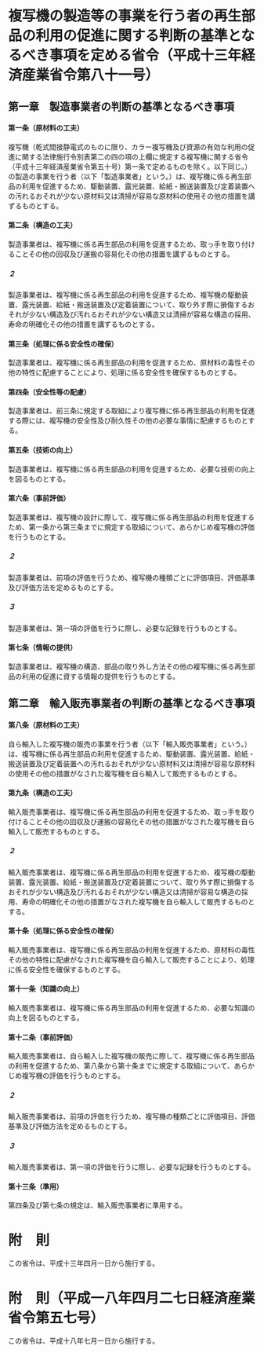 # 複写機の製造等の事業を行う者の再生部品の利用の促進に関する判断の基準となるべき事項を定める省令（平成十三年経済産業省令第八十一号）
## 第一章　製造事業者の判断の基準となるべき事項
#### 第一条（原材料の工夫）
複写機（乾式間接静電式のものに限り、カラー複写機及び資源の有効な利用の促進に関する法律施行令別表第二の四の項の上欄に規定する複写機に関する省令（平成十三年経済産業省令第五十号）第一条で定めるものを除く。以下同じ。）の製造の事業を行う者（以下「製造事業者」という。）は、複写機に係る再生部品の利用を促進するため、駆動装置、露光装置、給紙・搬送装置及び定着装置への汚れるおそれが少ない原材料又は清掃が容易な原材料の使用その他の措置を講ずるものとする。
#### 第二条（構造の工夫）
製造事業者は、複写機に係る再生部品の利用を促進するため、取っ手を取り付けることその他の回収及び運搬の容易化その他の措置を講ずるものとする。
##### ２
製造事業者は、複写機に係る再生部品の利用を促進するため、複写機の駆動装置、露光装置、給紙・搬送装置及び定着装置について、取り外す際に損傷するおそれが少ない構造及び汚れるおそれが少ない構造又は清掃が容易な構造の採用、寿命の明確化その他の措置を講ずるものとする。
#### 第三条（処理に係る安全性の確保）
製造事業者は、複写機に係る再生部品の利用を促進するため、原材料の毒性その他の特性に配慮することにより、処理に係る安全性を確保するものとする。
#### 第四条（安全性等の配慮）
製造事業者は、前三条に規定する取組により複写機に係る再生部品の利用を促進する際には、複写機の安全性及び耐久性その他の必要な事情に配慮するものとする。
#### 第五条（技術の向上）
製造事業者は、複写機に係る再生部品の利用を促進するため、必要な技術の向上を図るものとする。
#### 第六条（事前評価）
製造事業者は、複写機の設計に際して、複写機に係る再生部品の利用を促進するため、第一条から第三条までに規定する取組について、あらかじめ複写機の評価を行うものとする。
##### ２
製造事業者は、前項の評価を行うため、複写機の種類ごとに評価項目、評価基準及び評価方法を定めるものとする。
##### ３
製造事業者は、第一項の評価を行うに際し、必要な記録を行うものとする。
#### 第七条（情報の提供）
製造事業者は、複写機の構造、部品の取り外し方法その他の複写機に係る再生部品の利用の促進に資する情報の提供を行うものとする。
## 第二章　輸入販売事業者の判断の基準となるべき事項
#### 第八条（原材料の工夫）
自ら輸入した複写機の販売の事業を行う者（以下「輸入販売事業者」という。）は、複写機に係る再生部品の利用を促進するため、駆動装置、露光装置、給紙・搬送装置及び定着装置への汚れるおそれが少ない原材料又は清掃が容易な原材料の使用その他の措置がなされた複写機を自ら輸入して販売するものとする。
#### 第九条（構造の工夫）
輸入販売事業者は、複写機に係る再生部品の利用を促進するため、取っ手を取り付けることその他の回収及び運搬の容易化その他の措置がなされた複写機を自ら輸入して販売するものとする。
##### ２
輸入販売事業者は、複写機に係る再生部品の利用を促進するため、複写機の駆動装置、露光装置、給紙・搬送装置及び定着装置について、取り外す際に損傷するおそれが少ない構造及び汚れるおそれが少ない構造又は清掃が容易な構造の採用、寿命の明確化その他の措置がなされた複写機を自ら輸入して販売するものとする。
#### 第十条（処理に係る安全性の確保）
輸入販売事業者は、複写機に係る再生部品の利用を促進するため、原材料の毒性その他の特性に配慮がなされた複写機を自ら輸入して販売することにより、処理に係る安全性を確保するものとする。
#### 第十一条（知識の向上）
輸入販売事業者は、複写機に係る再生部品の利用を促進するため、必要な知識の向上を図るものとする。
#### 第十二条（事前評価）
輸入販売事業者は、自ら輸入した複写機の販売に際して、複写機に係る再生部品の利用を促進するため、第八条から第十条までに規定する取組について、あらかじめ複写機の評価を行うものとする。
##### ２
輸入販売事業者は、前項の評価を行うため、複写機の種類ごとに評価項目、評価基準及び評価方法を定めるものとする。
##### ３
輸入販売事業者は、第一項の評価を行うに際し、必要な記録を行うものとする。
#### 第十三条（準用）
第四条及び第七条の規定は、輸入販売事業者に準用する。
# 附　則
この省令は、平成十三年四月一日から施行する。
# 附　則（平成一八年四月二七日経済産業省令第五七号）
この省令は、平成十八年七月一日から施行する。
